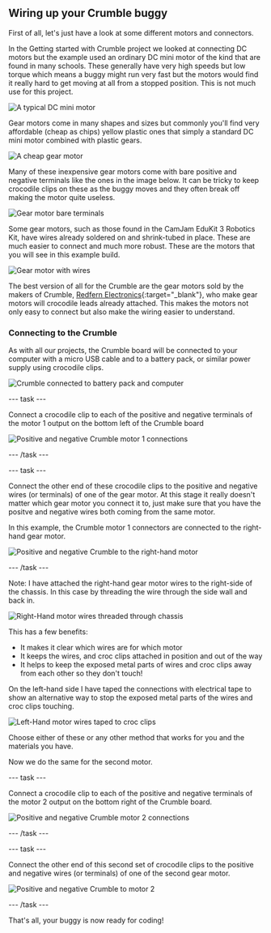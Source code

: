 ## Wiring up your Crumble buggy

First of all, let's just have a look at some different motors and connectors.

In the Getting started with Crumble project we looked at connecting DC motors but the example used an ordinary DC mini motor of the kind that are found in many schools. These generally have very high speeds but low torque which means a buggy might run very fast but the motors would find it really hard to get moving at all from a stopped position. This is not much use for this project.

![A typical DC mini motor](images/wiring_miniMotor.png)

Gear motors come in many shapes and sizes but commonly you'll find very affordable (cheap as chips) yellow plastic ones that simply a standard DC mini motor combined with plastic gears.

![A cheap gear motor](images/wiring_gearMotor.png)

Many of these inexpensive gear motors come with bare positive and negative terminals like the ones in the image below. It can be tricky to keep crocodile clips on these as the buggy moves and they often break off making the motor quite useless. 

![Gear motor bare terminals](images/wiring_gearMotorTerminals.png)

Some gear motors, such as those found in the CamJam EduKit 3 Robotics Kit, have wires already soldered on and shrink-tubed in place. These are much easier to connect and much more robust. These are the motors that you will see in this example build.

![Gear motor with wires](images/wiring_gearMotorWires.png)

The best version of all for the Crumble are the gear motors sold by the makers of Crumble, [Redfern Electronics](https://redfernelectronics.co.uk/product/pair-of-geared-motors/){:target="_blank"}, who make gear motors will crocodile leads already attached. This makes the motors not only easy to connect but also make the wiring easier to understand.

### Connecting to the Crumble

As with all our projects, the Crumble board will be connected to your computer with a micro USB cable and to a battery pack, or similar power supply using crocodile clips.

![Crumble connected to battery pack and computer](images/wiring_crumbleConnected.png)

--- task ---

Connect a crocodile clip to each of the positive and negative terminals of the motor 1 output on the bottom left of the Crumble board

![Positive and negative Crumble motor 1 connections](images/makeBuggy_crumbleMotor1Output.png)

--- /task ---

--- task ---

Connect the other end of these crocodile clips to the positive and negative wires (or terminals) of one of the gear motor. At this stage it really doesn't matter which gear motor you connect it to, just make sure that you have the positve and negative wires both coming from the same motor.

In this example, the Crumble motor 1 connectors are connected to the right-hand gear motor.

![Positive and negative Crumble to the right-hand motor](images/makeBuggy_crumbleMotorRInput.png)

--- /task ---

Note: I have attached the right-hand gear motor wires to the right-side of the chassis. In this case by threading the wire through the side wall and back in. 

![Right-Hand motor wires threaded through chassis](images/makeBuggy_rightWiresInChassis.png)

This has a few benefits:

+ It makes it clear which wires are for which motor
+ It keeps the wires, and croc clips attached in position and out of the way
+ It helps to keep the exposed metal parts of wires and croc clips away from each other so they don't touch!

On the left-hand side I have taped the connections with electrical tape to show an alternative way to stop the exposed metal parts of the wires and croc clips touching.

![Left-Hand motor wires taped to croc clips](images/makeBuggy_leftWiresTaped.png)

Choose either of these or any other method that works for you and the materials you have.

Now we do the same for the second motor.

--- task ---

Connect a crocodile clip to each of the positive and negative terminals of the motor 2 output on the bottom right of the Crumble board.

![Positive and negative Crumble motor 2 connections](images/makeBuggy_crumbleMotor2Output.png)

--- /task ---

--- task ---

Connect the other end of this second set of crocodile clips to the positive and negative wires (or terminals) of one of the second gear motor. 

![Positive and negative Crumble to motor 2](images/makeBuggy_crumbleMotorLInput.png)

--- /task ---

That's all, your buggy is now ready for coding!
